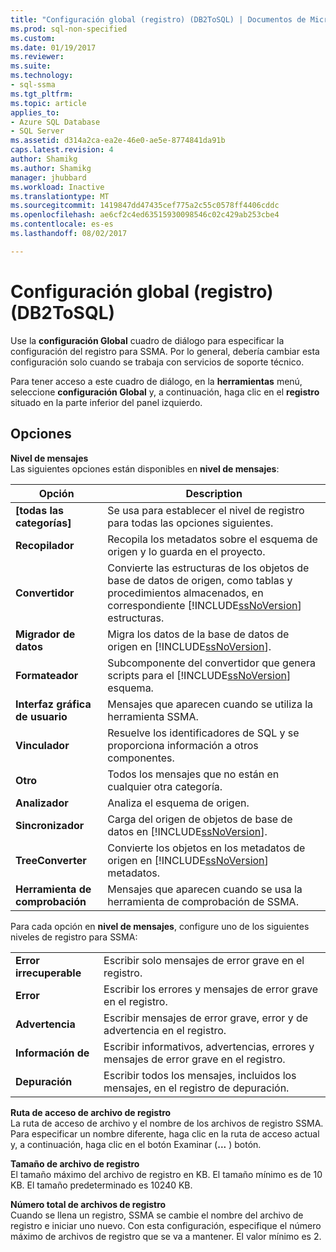 ```yaml
---
title: "Configuración global (registro) (DB2ToSQL) | Documentos de Microsoft"
ms.prod: sql-non-specified
ms.custom: 
ms.date: 01/19/2017
ms.reviewer: 
ms.suite: 
ms.technology:
- sql-ssma
ms.tgt_pltfrm: 
ms.topic: article
applies_to:
- Azure SQL Database
- SQL Server
ms.assetid: d314a2ca-ea2e-46e0-ae5e-8774841da91b
caps.latest.revision: 4
author: Shamikg
ms.author: Shamikg
manager: jhubbard
ms.workload: Inactive
ms.translationtype: MT
ms.sourcegitcommit: 1419847dd47435cef775a2c55c0578ff4406cddc
ms.openlocfilehash: ae6cf2c4ed63515930098546c02c429ab253cbe4
ms.contentlocale: es-es
ms.lasthandoff: 08/02/2017

---
```

# <a name="global-settings-logging-db2tosql"></a>Configuración global (registro) (DB2ToSQL)
Use la **configuración Global** cuadro de diálogo para especificar la configuración del registro para SSMA. Por lo general, debería cambiar esta configuración solo cuando se trabaja con servicios de soporte técnico.  
  
Para tener acceso a este cuadro de diálogo, en la **herramientas** menú, seleccione **configuración Global** y, a continuación, haga clic en el **registro** situado en la parte inferior del panel izquierdo.  
  
## <a name="options"></a>Opciones  
**Nivel de mensajes**  
Las siguientes opciones están disponibles en **nivel de mensajes**:  
  
|Opción|Description|  
|----------|---------------|  
|**[todas las categorías]**|Se usa para establecer el nivel de registro para todas las opciones siguientes.|  
|**Recopilador**|Recopila los metadatos sobre el esquema de origen y lo guarda en el proyecto.|  
|**Convertidor**|Convierte las estructuras de los objetos de base de datos de origen, como tablas y procedimientos almacenados, en correspondiente [!INCLUDE[ssNoVersion](../../includes/ssnoversion_md.md)] estructuras.|  
|**Migrador de datos**|Migra los datos de la base de datos de origen en [!INCLUDE[ssNoVersion](../../includes/ssnoversion_md.md)].|  
|**Formateador**|Subcomponente del convertidor que genera scripts para el [!INCLUDE[ssNoVersion](../../includes/ssnoversion_md.md)] esquema.|  
|**Interfaz gráfica de usuario**|Mensajes que aparecen cuando se utiliza la herramienta SSMA.|  
|**Vinculador**|Resuelve los identificadores de SQL y se proporciona información a otros componentes.|  
|**Otro**|Todos los mensajes que no están en cualquier otra categoría.|  
|**Analizador**|Analiza el esquema de origen.|  
|**Sincronizador**|Carga del origen de objetos de base de datos en [!INCLUDE[ssNoVersion](../../includes/ssnoversion_md.md)].|  
|**TreeConverter**|Convierte los objetos en los metadatos de origen en [!INCLUDE[ssNoVersion](../../includes/ssnoversion_md.md)] metadatos.|  
|**Herramienta de comprobación**|Mensajes que aparecen cuando se usa la herramienta de comprobación de SSMA.|  
  
Para cada opción en **nivel de mensajes**, configure uno de los siguientes niveles de registro para SSMA:  
  
|||  
|-|-|  
|**Error irrecuperable**|Escribir solo mensajes de error grave en el registro.|  
|**Error**|Escribir los errores y mensajes de error grave en el registro.|  
|**Advertencia**|Escribir mensajes de error grave, error y de advertencia en el registro.|  
|**Información de**|Escribir informativos, advertencias, errores y mensajes de error grave en el registro.|  
|**Depuración**|Escribir todos los mensajes, incluidos los mensajes, en el registro de depuración.|  
  
**Ruta de acceso de archivo de registro**  
La ruta de acceso de archivo y el nombre de los archivos de registro SSMA. Para especificar un nombre diferente, haga clic en la ruta de acceso actual y, a continuación, haga clic en el botón Examinar (**...** ) botón.  
  
**Tamaño de archivo de registro**  
El tamaño máximo del archivo de registro en KB. El tamaño mínimo es de 10 KB. El tamaño predeterminado es 10240 KB.  
  
**Número total de archivos de registro**  
Cuando se llena un registro, SSMA se cambie el nombre del archivo de registro e iniciar uno nuevo. Con esta configuración, especifique el número máximo de archivos de registro que se va a mantener. El valor mínimo es 2.  
  

